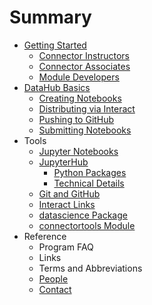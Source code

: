 # Summary

* [Getting Started](README.md)
  * [Connector Instructors](/getting-started/instructors.md)
  * [Connector Associates](/getting-started/connector-associates.md)
  * [Module Developers](/getting-started/module-developers.md)
* [DataHub Basics](datahub-basics.md)
  * [Creating Notebooks](/datahub-basics/creating-notebooks.md)
  * [Distributing via Interact](/datahub-basics/distributing-via-interact.md)
  * [Pushing to GitHub](/datahub-basics/pushing-to-github.md)
  * [Submitting Notebooks](/datahub-basics/submitting-notebooks.md)
* Tools
  * [Jupyter Notebooks](jupyter-notebooks.md)
  * [JupyterHub](jupyterhub.md)
    * [Python Packages](/tools/jupyterhub/python-packages.md)
    * [Technical Details](/tools/jupyterhub/technical-details.md)
  * [Git and GitHub](/tools/git-and-github.md)
  * [Interact Links](/tools/interact-links.md)
  * [datascience Package](/tools/datascience-package.md)
  * [connectortools Module](/tools/connectortools-module.md)
* Reference
  * Program FAQ
  * Links
  * Terms and Abbreviations
  * [People](/reference/people.md)
  * [Contact](/reference/contact.md)



